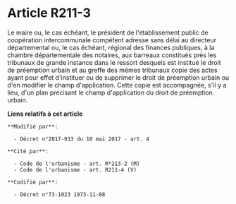 # Article R211-3

Le maire ou, le cas échéant, le président de l'établissement public de coopération intercommunale compétent adresse sans
délai au directeur départemental ou, le cas échéant, régional des finances publiques, à la chambre départementale des
notaires, aux barreaux constitués près les tribunaux de grande instance dans le ressort desquels est institué le droit de
préemption urbain et au greffe des mêmes tribunaux copie des actes ayant pour effet d'instituer ou de supprimer le droit de
préemption urbain ou d'en modifier le champ d'application. Cette copie est accompagnée, s'il y a lieu, d'un plan précisant le
champ d'application du droit de préemption urbain.

**Liens relatifs à cet article**

	**Modifié par**:

	  - Décret n°2017-933 du 10 mai 2017 - art. 4

	**Cité par**:

	  - Code de l'urbanisme - art. R*213-2 (M)
	  - Code de l'urbanisme - art. R211-4 (V)

	**Codifié par**:

	  - Décret n°73-1023 1973-11-08
